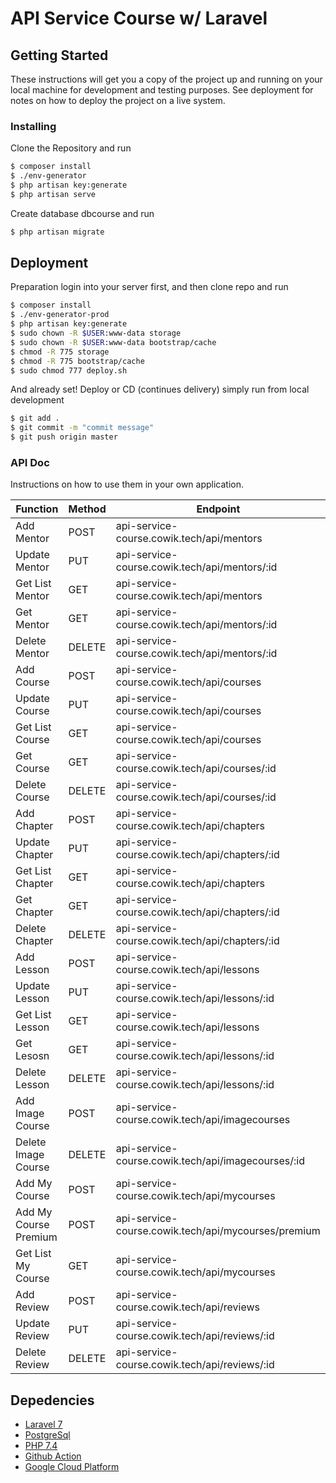 # API Service Course w/ Laravel

## Getting Started

These instructions will get you a copy of the project up and running on your local machine for development and testing purposes. See deployment for notes on how to deploy the project on a live system.

### Installing

Clone the Repository and run

```sh
$ composer install
$ ./env-generator
$ php artisan key:generate
$ php artisan serve
```

Create database dbcourse and run

```sh
$ php artisan migrate
```

## Deployment

Preparation login into your server first, and then clone repo and run 

```sh
$ composer install
$ ./env-generator-prod
$ php artisan key:generate
$ sudo chown -R $USER:www-data storage
$ sudo chown -R $USER:www-data bootstrap/cache
$ chmod -R 775 storage
$ chmod -R 775 bootstrap/cache
$ sudo chmod 777 deploy.sh
```

And already set! Deploy or CD (continues delivery) simply run from local development

```sh
$ git add .
$ git commit -m "commit message"
$ git push origin master
```

### API Doc

Instructions on how to use them in your own application.

| Function | Method | Endpoint |
| ------ | ------ | ------ |
| Add Mentor | POST | api-service-course.cowik.tech/api/mentors |
| Update Mentor | PUT | api-service-course.cowik.tech/api/mentors/:id |
| Get List Mentor | GET | api-service-course.cowik.tech/api/mentors |
| Get Mentor | GET | api-service-course.cowik.tech/api/mentors/:id |
| Delete Mentor | DELETE | api-service-course.cowik.tech/api/mentors/:id |
| Add Course | POST | api-service-course.cowik.tech/api/courses |
| Update Course | PUT | api-service-course.cowik.tech/api/courses |
| Get List Course | GET | api-service-course.cowik.tech/api/courses |
| Get Course | GET | api-service-course.cowik.tech/api/courses/:id |
| Delete Course | DELETE | api-service-course.cowik.tech/api/courses/:id |
| Add Chapter | POST | api-service-course.cowik.tech/api/chapters |
| Update Chapter | PUT | api-service-course.cowik.tech/api/chapters/:id |
| Get List Chapter | GET | api-service-course.cowik.tech/api/chapters |
| Get Chapter | GET | api-service-course.cowik.tech/api/chapters/:id |
| Delete Chapter | DELETE | api-service-course.cowik.tech/api/chapters/:id |
| Add Lesson | POST | api-service-course.cowik.tech/api/lessons |
| Update Lesson | PUT | api-service-course.cowik.tech/api/lessons/:id |
| Get List Lesson | GET | api-service-course.cowik.tech/api/lessons |
| Get Lesosn | GET | api-service-course.cowik.tech/api/lessons/:id |
| Delete Lesson | DELETE | api-service-course.cowik.tech/api/lessons/:id |
| Add Image Course | POST | api-service-course.cowik.tech/api/imagecourses |
| Delete Image Course | DELETE | api-service-course.cowik.tech/api/imagecourses/:id |
| Add My Course | POST | api-service-course.cowik.tech/api/mycourses |
| Add My Course Premium | POST | api-service-course.cowik.tech/api/mycourses/premium |
| Get List My Course | GET | api-service-course.cowik.tech/api/mycourses |
| Add Review | POST | api-service-course.cowik.tech/api/reviews |
| Update Review | PUT | api-service-course.cowik.tech/api/reviews/:id |
| Delete Review | DELETE | api-service-course.cowik.tech/api/reviews/:id |

## Depedencies

- [Laravel 7](https://laravel.com/docs/7.x)
- [PostgreSql](https://www.postgresql.org/)
- [PHP 7.4](https://www.php.net/releases/7_4_0.php)
- [Github Action](https://docs.github.com/en/actions)
- [Google Cloud Platform](https://cloud.google.com/)